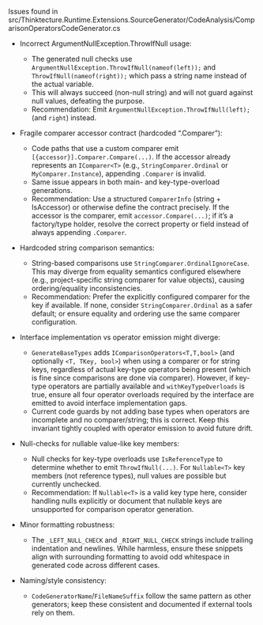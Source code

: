 Issues found in src/Thinktecture.Runtime.Extensions.SourceGenerator/CodeAnalysis/ComparisonOperatorsCodeGenerator.cs

- Incorrect ArgumentNullException.ThrowIfNull usage:
  - The generated null checks use `ArgumentNullException.ThrowIfNull(nameof(left));` and `ThrowIfNull(nameof(right));` which pass a string name instead of the actual variable.
  - This will always succeed (non-null string) and will not guard against null values, defeating the purpose.
  - Recommendation: Emit `ArgumentNullException.ThrowIfNull(left);` (and `right`) instead.

- Fragile comparer accessor contract (hardcoded “.Comparer”):
  - Code paths that use a custom comparer emit `[{accessor}].Comparer.Compare(...)`. If the accessor already represents an `IComparer<T>` (e.g., `StringComparer.Ordinal` or `MyComparer.Instance`), appending `.Comparer` is invalid.
  - Same issue appears in both main- and key-type-overload generations.
  - Recommendation: Use a structured `ComparerInfo` (string + IsAccessor) or otherwise define the contract precisely. If the accessor is the comparer, emit `accessor.Compare(...)`; if it’s a factory/type holder, resolve the correct property or field instead of always appending `.Comparer`.

- Hardcoded string comparison semantics:
  - String-based comparisons use `StringComparer.OrdinalIgnoreCase`. This may diverge from equality semantics configured elsewhere (e.g., project-specific string comparer for value objects), causing ordering/equality inconsistencies.
  - Recommendation: Prefer the explicitly configured comparer for the key if available. If none, consider `StringComparer.Ordinal` as a safer default; or ensure equality and ordering use the same comparer configuration.

- Interface implementation vs operator emission might diverge:
  - `GenerateBaseTypes` adds `IComparisonOperators<T,T,bool>` (and optionally `<T, TKey, bool>`) when using a comparer or for string keys, regardless of actual key-type operators being present (which is fine since comparisons are done via comparer). However, if key-type operators are partially available and `withKeyTypeOverloads` is true, ensure all four operator overloads required by the interface are emitted to avoid interface implementation gaps.
  - Current code guards by not adding base types when operators are incomplete and no comparer/string; this is correct. Keep this invariant tightly coupled with operator emission to avoid future drift.

- Null-checks for nullable value-like key members:
  - Null checks for key-type overloads use `IsReferenceType` to determine whether to emit `ThrowIfNull(...)`. For `Nullable<T>` key members (not reference types), null values are possible but currently unchecked.
  - Recommendation: If `Nullable<T>` is a valid key type here, consider handling nulls explicitly or document that nullable keys are unsupported for comparison operator generation.

- Minor formatting robustness:
  - The `_LEFT_NULL_CHECK` and `_RIGHT_NULL_CHECK` strings include trailing indentation and newlines. While harmless, ensure these snippets align with surrounding formatting to avoid odd whitespace in generated code across different cases.

- Naming/style consistency:
  - `CodeGeneratorName`/`FileNameSuffix` follow the same pattern as other generators; keep these consistent and documented if external tools rely on them.
